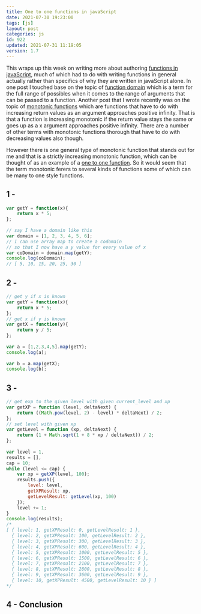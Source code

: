```yaml
---
title: One to one functions in javaScript
date: 2021-07-30 19:23:00
tags: [js]
layout: post
categories: js
id: 922
updated: 2021-07-31 11:19:05
version: 1.7
---
```


This wraps up this week on writing more about authoring [functions in javaScript](/2019/12/26/js-function/), much of which had to do with writing functions in general actually rather than specifics of why they are written in javaScript alone. In one post I touched base on the topic of [function domain](/2021/07/27/js-function-domain/) which is a term for the full range of possibles when it comes to the range of arguments that can be passed to a function. Another post that I wrote recently was on the topic of [monotonic functions](/2021/07/26/js-function-monotonic/) which are functions that have to do with increasing return values as an argument approaches positive infinity. That is that a function is increasing monotonic if the return value stays the same or goes up as a x argument approaches positive infinity. There are a number of other terms with monotonic functions thorough that have to do with decreasing values also though.

However there is one general type of monotonic function that stands out for me and that is a strictly increasing monotonic function, which can be thought of as an example of a [one to one function](https://www.varsitytutors.com/hotmath/hotmath_help/topics/one-to-one-functions). So it would seem that the term monotonic ferers to several kinds of functions some of which can be many to one style functions.

<!-- more -->


## 1 -

```js
var getY = function(x){
    return x * 5;
};
 
// say I have a domain like this
var domain = [1, 2, 3, 4, 5, 6];
// I can use array map to create a codomain
// so that I now have a y value for every value of x
var coDomain = domain.map(getY);
console.log(coDomain);
// [ 5, 10, 15, 20, 25, 30 ]
```

## 2 -

```js
// get y if x is known
var getY = function(x){
    return x * 5;
};
// get x if y is known
var getX = function(y){
    return y / 5;
};
 
var a = [1,2,3,4,5].map(getY);
console.log(a);
 
var b = a.map(getX);
console.log(b);
```

## 3 - 

```js
// get exp to the given level with given current_level and xp
var getXP = function (level, deltaNext) {
    return ((Math.pow(level, 2) - level) * deltaNext) / 2;
};
// set level with given xp
var getLevel = function (xp, deltaNext) {
    return (1 + Math.sqrt(1 + 8 * xp / deltaNext)) / 2;
};
 
var level = 1,
results = [],
cap = 10;
while (level <= cap) {
    var xp = getXP(level, 100);
    results.push({
        level: level,
        getXPResult: xp,
        getLevelResult: getLevel(xp, 100)
    });
    level += 1;
}
console.log(results);
/*
[ { level: 1, getXPResult: 0, getLevelResult: 1 },
  { level: 2, getXPResult: 100, getLevelResult: 2 },
  { level: 3, getXPResult: 300, getLevelResult: 3 },
  { level: 4, getXPResult: 600, getLevelResult: 4 },
  { level: 5, getXPResult: 1000, getLevelResult: 5 },
  { level: 6, getXPResult: 1500, getLevelResult: 6 },
  { level: 7, getXPResult: 2100, getLevelResult: 7 },
  { level: 8, getXPResult: 2800, getLevelResult: 8 },
  { level: 9, getXPResult: 3600, getLevelResult: 9 },
  { level: 10, getXPResult: 4500, getLevelResult: 10 } ]
*/
```

## 4 - Conclusion

